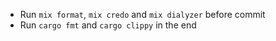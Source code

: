 - Run `mix format`, `mix credo` and `mix dialyzer` before commit
- Run `cargo fmt` and `cargo clippy` in the end